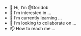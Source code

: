 - 👋 Hi, I’m @Goridob
- 👀 I’m interested in ...
- 🌱 I’m currently learning ...
- 💞️ I’m looking to collaborate on ...
- 📫 How to reach me ...

<!---
Goridob/Goridob is a ✨ special ✨ repository because its `README.md` (this file) appears on your GitHub profile.
You can click the Preview link to take a look at your changes.
--->
